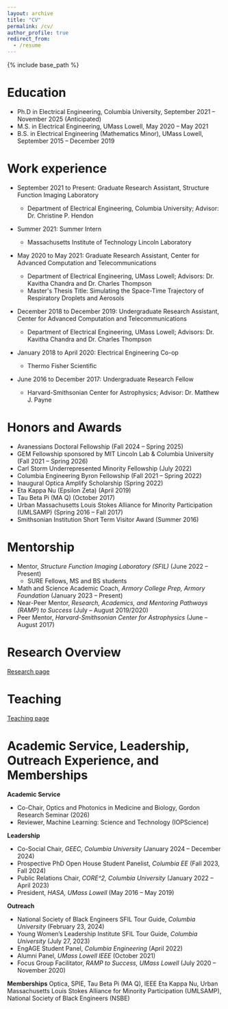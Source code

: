 ```yaml
---
layout: archive
title: "CV"
permalink: /cv/
author_profile: true
redirect_from:
  - /resume
---
```


{% include base_path %}

Education
======
* Ph.D in Electrical Engineering, Columbia University, September 2021 – November 2025 (Anticipated)
* M.S. in Electrical Engineering, UMass Lowell, May 2020 – May 2021 
* B.S. in Electrical Engineering (Mathematics Minor), UMass Lowell, September 2015 – December 2019


Work experience
======
* September 2021 to Present: Graduate Research Assistant, Structure Function Imaging Laboratory
  * Department of Electrical Engineering, Columbia University; Advisor: Dr. Christine P. Hendon	

* Summer 2021: Summer Intern
  * Massachusetts Institute of Technology Lincoln Laboratory
  
* May 2020 to May 2021: Graduate Research Assistant, Center for Advanced Computation and Telecommunications
  * Department of Electrical Engineering, UMass Lowell; Advisors: Dr. Kavitha Chandra and Dr. Charles Thompson
  * Master's Thesis Title: Simulating the Space-Time Trajectory of Respiratory Droplets and Aerosols

* December 2018 to December 2019: Undergraduate Research Assistant, Center for Advanced Computation and Telecommunications
  * Department of Electrical Engineering, UMass Lowell; Advisors: Dr. Kavitha Chandra and Dr. Charles Thompson

* January 2018 to April 2020: Electrical Engineering Co-op
  * Thermo Fisher Scientific					         			         

* June 2016 to December 2017: Undergraduate Research Fellow 
  * Harvard-Smithsonian Center for Astrophysics; Advisor: Dr. Matthew J. Payne			      					        



Honors and Awards
======
*	Avanessians Doctoral Fellowship (Fall 2024 – Spring 2025)
*	GEM Fellowship sponsored by MIT Lincoln Lab & Columbia University (Fall 2021 – Spring 2026)
*	Carl Storm Underrepresented Minority Fellowship (July 2022)
*	Columbia Engineering Byron Fellowship (Fall 2021 – Spring 2022)
*	Inaugural Optica Amplify Scholarship (Spring 2022)
*	Eta Kappa Nu (Epsilon Zeta) (April 2019)
*	Tau Beta Pi (MA Q) (October 2017)
*	Urban Massachusetts Louis Stokes Alliance for Minority Participation (UMLSAMP) (Spring 2016 – Fall 2017) 
*	Smithsonian Institution Short Term Visitor Award (Summer 2016)

Mentorship
=====
* Mentor, *Structure Function Imaging Laboratory (SFIL)* (June 2022 – Present)
  * SURE Fellows, MS and BS students
* Math and Science Academic Coach, *Armory College Prep, Armory Foundation* (January 2023 – Present) 
* Near-Peer Mentor, *Research, Academics, and Mentoring Pathways (RAMP) to Success* (July – August 2019/2020)
* Peer Mentor, *Harvard-Smithsonian Center for Astrophysics*	(June – August 2017)



Research Overview
======
[Research page](https://ari-jpg.github.io/research/)

Teaching
======
[Teaching page](https://ari-jpg.github.io/teaching/)

  
Academic Service, Leadership, Outreach Experience, and Memberships 
======
**Academic Service**
  *	Co-Chair, Optics and Photonics in Medicine and Biology, Gordon Research Seminar (2026)
  *	Reviewer, Machine Learning: Science and Technology (IOPScience)

**Leadership**
  * Co-Social Chair, *GEEC, Columbia University* (January 2024 – December 2024) 
  * Prospective PhD Open House Student Panelist, *Columbia EE* (Fall 2023, Fall 2024)
  * Public Relations Chair, *CORE^2, Columbia University*	(January 2022 – April 2023) 
  * President, *HASA, UMass Lowell* (May 2016 – May 2019)

**Outreach**
  * National Society of Black Engineers SFIL Tour Guide, *Columbia University* (February 23, 2024)	       
  * Young Women’s Leadership Institute SFIL Tour Guide, *Columbia University*	(July 27, 2023)	       
  * EngAGE Student Panel, *Columbia Engineering* (April 2022)
  * Alumni Panel, *UMass Lowell IEEE*	(October 2021)
  * Focus Group Facilitator, *RAMP to Success, UMass Lowell* (July 2020 – November 2020)

**Memberships**
Optica, SPIE, Tau Beta Pi (MA Q), IEEE Eta Kappa Nu, Urban Massachusetts Louis Stokes Alliance for Minority Participation (UMLSAMP), National Society of Black Engineers (NSBE)






